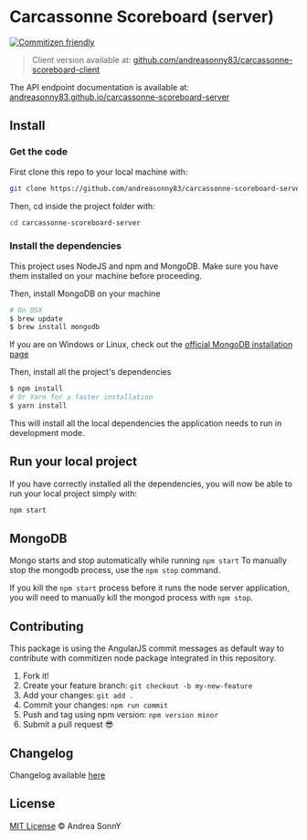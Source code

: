 # Carcassonne Scoreboard (server)

[![Commitizen friendly](https://img.shields.io/badge/commitizen-friendly-brightgreen.svg)](http://commitizen.github.io/cz-cli/)

> Client version available at: [github.com/andreasonny83/carcassonne-scoreboard-client](https://github.com/andreasonny83/carcassonne-scoreboard-client)

The API endpoint documentation is available at: [andreasonny83.github.io/carcassonne-scoreboard-server](http://andreasonny83.github.io/carcassonne-scoreboard-server/)

## Install

### Get the code

First clone this repo to your local machine with:

```sh
git clone https://github.com/andreasonny83/carcassonne-scoreboard-server.git
```

Then, cd inside the project folder with:

```sh
cd carcassonne-scoreboard-server
```

### Install the dependencies

This project uses NodeJS and npm and MongoDB.
Make sure you have them installed on your machine before proceeding.

Then, install MongoDB on your machine

```sh
# On OSX
$ brew update
$ brew install mongodb
```

If you are on Windows or Linux, check out the [official MongoDB installation
page](https://docs.mongodb.com/manual/installation/#mongodb-community-edition)

Then, install all the project's dependencies

```sh
$ npm install
# Or Yarn for a faster installation
$ yarn install
```

This will install all the local dependencies the application
needs to run in development mode.

## Run your local project

If you have correctly installed all the dependencies,
you will now be able to run your local project simply with:

```sh
npm start
```

## MongoDB

Mongo starts and stop automatically while running `npm start`
To manually stop the mongodb process, use the `npm stop` command.

If you kill the `npm start` process before it runs the node server application,
you will need to manually kill the mongod process with `npm stop`.

## Contributing

This package is using the AngularJS commit messages as default way to contribute
with commitizen node package integrated in this repository.

1.  Fork it!
1.  Create your feature branch: `git checkout -b my-new-feature`
1.  Add your changes: `git add .`
1.  Commit your changes: `npm run commit`
1.  Push and tag using npm version: `npm version minor`
1.  Submit a pull request :sunglasses:

## Changelog

Changelog available [here](http://andreasonny83.github.io/carcassonne-scoreboard-server/releases)

## License

[MIT License](http://andreasonny83.github.io/carcassonne-scoreboard-server/blob/master/LICENSE) © Andrea SonnY
